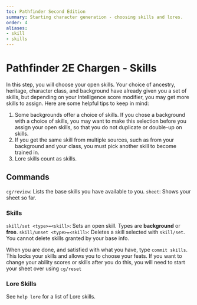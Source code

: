 ```yaml
---
toc: Pathfinder Second Edition
summary: Starting character generation - choosing skills and lores.
order: 4
aliases:
- skill
- skills
---
```


# Pathfinder 2E Chargen - Skills

In this step, you will choose your open skills. Your choice of ancestry, heritage, character class, and background have already given you a set of skills, but depending on your Intelligence score modifier, you may get more skills to assign. Here are some helpful tips to keep in mind:

1. Some backgrounds offer a choice of skills. If you chose a background with a choice of skills, you may want to make this selection before you assign your open skills, so that you do not duplicate or double-up on skills.
2. If you get the same skill from multiple sources, such as from your background and your class, you must pick another skill to become trained in. 
3. Lore skills count as skills.

## Commands

`cg/review`: Lists the base skills you have available to you.
`sheet`: Shows your sheet so far.

### Skills
`skill/set <type>=<skill>`: Sets an open skill. Types are **background** or **free**.
`skill/unset <type>=<skill>`: Deletes a skill selected with `skill/set`. You cannot delete skills granted by your base info.

When you are done, and satisfied with what you have, type `commit skills`. This locks your skills and allows you to choose your feats. If you want to change your ability scores or skills after you do this, you will need to start your sheet over using `cg/reset`

### Lore Skills

See `help lore` for a list of Lore skills.